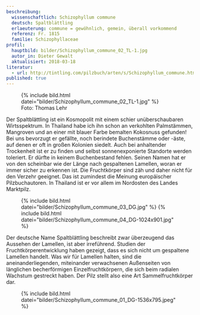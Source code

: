 ```yaml
---
beschreibung:
  wissenschaftlich: Schizophyllum commune
  deutsch: Spaltblättling
  erlaeuterung: commune = gewöhnlich, gemein, überall vorkommend
  referenz: Fr. 1815
  familie: Schizophyllaceae
profil:
  hauptbild: bilder/Schizophyllum_commune_02_TL-1.jpg
  autor_in: Dieter Gewalt
  aktualisiert: 2018-03-18
literatur:
  - url: http://tintling.com/pilzbuch/arten/s/Schizophyllum_commune.html
published: true
---
```


<figure>
  {% include bild.html datei="bilder/Schizophyllum_commune_02_TL-1.jpg" %}
  <figcaption>Foto: Thomas Lehr</figcaption>
</figure>

Der Spaltblättling ist ein Kosmopolit mit einem schier unüberschaubaren Wirtsspektrum. In Thailand habe ich ihn schon an verkohlten Palmstämmen, Mangroven und an einer mit blauer Farbe bemalten Kokosnuss gefunden! Bei uns bevorzugt er gefällte, noch berindete Buchenstämme oder -äste, auf denen er oft in großen Kolonien siedelt. Auch bei anhaltender Trockenheit ist er zu finden und selbst sonnenexponierte Standorte werden toleriert. Er dürfte in keinem Buchenbestand fehlen. Seinen Namen hat er von den scheinbar wie der Länge nach gespaltenen Lamellen, woran er immer sicher zu erkennen ist. Die Fruchtkörper sind zäh und daher nicht für den Verzehr geeignet. Das ist zumindest die Meinung europäischer Pilzbuchautoren. In Thailand ist er vor allem im Nordosten des Landes Marktpilz.

<figure>
  {% include bild.html datei="bilder/Schizophyllum_commune_03_DG.jpg" %}
  {% include bild.html datei="bilder/Schizophyllum_commune_04_DG-1024x901.jpg" %}
</figure>

Der deutsche Name Spaltblättling beschreibt zwar überzeugend das Aussehen der Lamellen, ist aber irreführend. Studien der Fruchtkörperentwicklung haben gezeigt, dass es sich nicht um gespaltene Lamellen handelt. Was wir für Lamellen halten, sind die aneinanderliegenden, miteinander verwachsenen Außenseiten von länglichen becherförmigen Einzelfruchtkörpern, die sich beim radialen Wachstum gestreckt haben. Der Pilz stellt also eine Art Sammelfruchtkörper dar.

<figure>
  {% include bild.html datei="bilder/Schizophyllum_commune_01_DG-1536x795.jpeg" %}
</figure>
